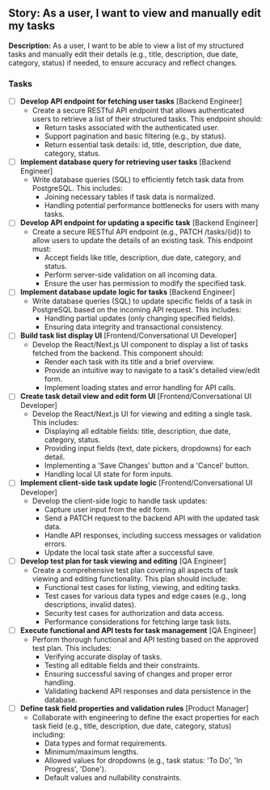 ## Story: As a user, I want to view and manually edit my tasks

**Description:**
As a user, I want to be able to view a list of my structured tasks and manually edit their details (e.g., title, description, due date, category, status) if needed, to ensure accuracy and reflect changes.

### Tasks

- [ ] **Develop API endpoint for fetching user tasks** [Backend Engineer]
  - Create a secure RESTful API endpoint that allows authenticated users to retrieve a list of their structured tasks. This endpoint should:
    *   Return tasks associated with the authenticated user.
    *   Support pagination and basic filtering (e.g., by status).
    *   Return essential task details: id, title, description, due date, category, status.
- [ ] **Implement database query for retrieving user tasks** [Backend Engineer]
  - Write database queries (SQL) to efficiently fetch task data from PostgreSQL. This includes:
    *   Joining necessary tables if task data is normalized.
    *   Handling potential performance bottlenecks for users with many tasks.
- [ ] **Develop API endpoint for updating a specific task** [Backend Engineer]
  - Create a secure RESTful API endpoint (e.g., PATCH /tasks/{id}) to allow users to update the details of an existing task. This endpoint must:
    *   Accept fields like title, description, due date, category, and status.
    *   Perform server-side validation on all incoming data.
    *   Ensure the user has permission to modify the specified task.
- [ ] **Implement database update logic for tasks** [Backend Engineer]
  - Write database queries (SQL) to update specific fields of a task in PostgreSQL based on the incoming API request. This includes:
    *   Handling partial updates (only changing specified fields).
    *   Ensuring data integrity and transactional consistency.
- [ ] **Build task list display UI** [Frontend/Conversational UI Developer]
  - Develop the React/Next.js UI component to display a list of tasks fetched from the backend. This component should:
    *   Render each task with its title and a brief overview.
    *   Provide an intuitive way to navigate to a task's detailed view/edit form.
    *   Implement loading states and error handling for API calls.
- [ ] **Create task detail view and edit form UI** [Frontend/Conversational UI Developer]
  - Develop the React/Next.js UI for viewing and editing a single task. This includes:
    *   Displaying all editable fields: title, description, due date, category, status.
    *   Providing input fields (text, date pickers, dropdowns) for each detail.
    *   Implementing a 'Save Changes' button and a 'Cancel' button.
    *   Handling local UI state for form inputs.
- [ ] **Implement client-side task update logic** [Frontend/Conversational UI Developer]
  - Develop the client-side logic to handle task updates:
    *   Capture user input from the edit form.
    *   Send a PATCH request to the backend API with the updated task data.
    *   Handle API responses, including success messages or validation errors.
    *   Update the local task state after a successful save.
- [ ] **Develop test plan for task viewing and editing** [QA Engineer]
  - Create a comprehensive test plan covering all aspects of task viewing and editing functionality. This plan should include:
    *   Functional test cases for listing, viewing, and editing tasks.
    *   Test cases for various data types and edge cases (e.g., long descriptions, invalid dates).
    *   Security test cases for authorization and data access.
    *   Performance considerations for fetching large task lists.
- [ ] **Execute functional and API tests for task management** [QA Engineer]
  - Perform thorough functional and API testing based on the approved test plan. This includes:
    *   Verifying accurate display of tasks.
    *   Testing all editable fields and their constraints.
    *   Ensuring successful saving of changes and proper error handling.
    *   Validating backend API responses and data persistence in the database.
- [ ] **Define task field properties and validation rules** [Product Manager]
  - Collaborate with engineering to define the exact properties for each task field (e.g., title, description, due date, category, status) including:
    *   Data types and format requirements.
    *   Minimum/maximum lengths.
    *   Allowed values for dropdowns (e.g., task status: 'To Do', 'In Progress', 'Done').
    *   Default values and nullability constraints.
